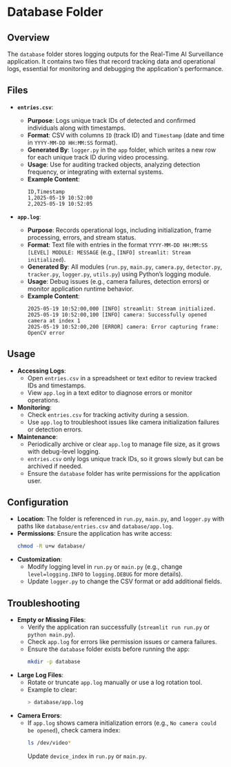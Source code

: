 # Database Folder

## Overview
The `database` folder stores logging outputs for the Real-Time AI Surveillance application. It contains two files that record tracking data and operational logs, essential for monitoring and debugging the application's performance.

## Files
- **`entries.csv`**:
  - **Purpose**: Logs unique track IDs of detected and confirmed individuals along with timestamps.
  - **Format**: CSV with columns `ID` (track ID) and `Timestamp` (date and time in `YYYY-MM-DD HH:MM:SS` format).
  - **Generated By**: `logger.py` in the `app` folder, which writes a new row for each unique track ID during video processing.
  - **Usage**: Use for auditing tracked objects, analyzing detection frequency, or integrating with external systems.
  - **Example Content**:
    ```
    ID,Timestamp
    1,2025-05-19 10:52:00
    2,2025-05-19 10:52:05
    ```

- **`app.log`**:
  - **Purpose**: Records operational logs, including initialization, frame processing, errors, and stream status.
  - **Format**: Text file with entries in the format `YYYY-MM-DD HH:MM:SS [LEVEL] MODULE: MESSAGE` (e.g., `[INFO] streamlit: Stream initialized`).
  - **Generated By**: All modules (`run.py`, `main.py`, `camera.py`, `detector.py`, `tracker.py`, `logger.py`, `utils.py`) using Python’s logging module.
  - **Usage**: Debug issues (e.g., camera failures, detection errors) or monitor application runtime behavior.
  - **Example Content**:
    ```
    2025-05-19 10:52:00,000 [INFO] streamlit: Stream initialized.
    2025-05-19 10:52:00,100 [INFO] camera: Successfully opened camera at index 1
    2025-05-19 10:52:00,200 [ERROR] camera: Error capturing frame: OpenCV error
    ```

## Usage
- **Accessing Logs**:
  - Open `entries.csv` in a spreadsheet or text editor to review tracked IDs and timestamps.
  - View `app.log` in a text editor to diagnose errors or monitor operations.
- **Monitoring**:
  - Check `entries.csv` for tracking activity during a session.
  - Use `app.log` to troubleshoot issues like camera initialization failures or detection errors.
- **Maintenance**:
  - Periodically archive or clear `app.log` to manage file size, as it grows with debug-level logging.
  - `entries.csv` only logs unique track IDs, so it grows slowly but can be archived if needed.
  - Ensure the `database` folder has write permissions for the application user.

## Configuration
- **Location**: The folder is referenced in `run.py`, `main.py`, and `logger.py` with paths like `database/entries.csv` and `database/app.log`.
- **Permissions**: Ensure the application has write access:
  ```bash
  chmod -R u+w database/
  ```
- **Customization**:
  - Modify logging level in `run.py` or `main.py` (e.g., change `level=logging.INFO` to `logging.DEBUG` for more details).
  - Update `logger.py` to change the CSV format or add additional fields.

## Troubleshooting
- **Empty or Missing Files**:
  - Verify the application ran successfully (`streamlit run run.py` or `python main.py`).
  - Check `app.log` for errors like permission issues or camera failures.
  - Ensure the `database` folder exists before running the app:
    ```bash
    mkdir -p database
    ```
- **Large Log Files**:
  - Rotate or truncate `app.log` manually or use a log rotation tool.
  - Example to clear:
    ```bash
    > database/app.log
    ```
- **Camera Errors**:
  - If `app.log` shows camera initialization errors (e.g., `No camera could be opened`), check camera index:
    ```bash
    ls /dev/video*
    ```
    Update `device_index` in `run.py` or `main.py`.